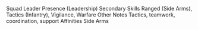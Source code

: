 Squad Leader
Presence (Leadership)
Secondary Skills
Ranged (Side Arms), Tactics (Infantry), Vigilance, Warfare
Other Notes
Tactics, teamwork, coordination, support
Affinities
Side Arms
